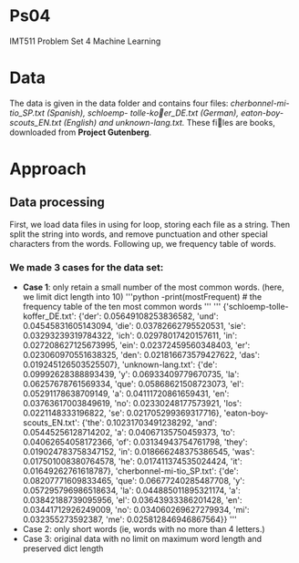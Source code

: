 # Ps04
IMT511 Problem Set 4 Machine Learning

# Data
The data is given in the data folder and contains four files: 
_cherbonnel-mi-tio_SP.txt (Spanish), schloemp- tolle-ko􏰂er_DE.txt (German), 
eaton-boy-scouts_EN.txt (English) and unknown-lang.txt._ 
These fi􏰃les are books, downloaded from **Project Gutenberg**.

# Approach

## Data processing
 First, we load data files in using for loop, storing each file as a string.
 Then split the string into words, and remove punctuation and other special characters
 from the words. Following up, we frequency table of words.
 
 
###  We made 3 cases for the data set:
* **Case 1**: only retain a small number of the most common words. (here, we limit  dict length into 10)
    '''python
    -print(mostFrequent)  # the frequency table of the ten most common words
    '''
   '''
  {'schloemp-tolle-koffer_DE.txt': {'der': 0.05649108253836582,
  'und': 0.04545831605143094,
  'die': 0.03782662795520531,
  'sie': 0.03293239319784322,
  'ich': 0.02978017420157611,
  'in': 0.027208627125673995,
  'ein': 0.02372459560348403,
  'er': 0.023060970551638325,
  'den': 0.021816673579427622,
  'das': 0.019245126503525507},
 'unknown-lang.txt': {'de': 0.09992628388893439,
  'y': 0.06933409779670735,
  'la': 0.06257678761569334,
  'que': 0.05868621508723073,
  'el': 0.05291178638709149,
  'a': 0.04111720861659431,
  'en': 0.03763617003849619,
  'no': 0.02330248177573921,
  'los': 0.0221148333196822,
  'se': 0.021705299369317716},
 'eaton-boy-scouts_EN.txt': {'the': 0.10231703491238292,
  'and': 0.05445256128714202,
  'a': 0.04067135750459373,
  'to': 0.04062654058172366,
  'of': 0.03134943754761798,
  'they': 0.019024783758347152,
  'in': 0.018666248375386545,
  'was': 0.017501008380764578,
  'he': 0.017411374535024424,
  'it': 0.01649262761618787},
 'cherbonnel-mi-tio_SP.txt': {'de': 0.08207771609833465,
  'que': 0.06677240285487708,
  'y': 0.057295796986518634,
  'la': 0.044885011895321174,
  'a': 0.03842188739095956,
  'el': 0.03643933386201428,
  'en': 0.03441712926249009,
  'no': 0.034060269627279934,
  'mi': 0.032355273592387,
  'me': 0.025812846946867564}}
  ''' 
* Case 2: only short words (ie, words with no more than 4 letters.)
* Case 3: original data with no limit on maximum word length and preserved dict length

